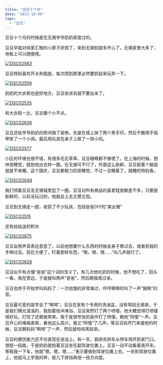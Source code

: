 ```yaml
---
title: "豆豆十个月"
date: "2011-10-08"
tags: 
  - "豆豆"
---
```


豆豆十个月的时候是在无锡爷爷奶奶家度过的。

豆豆早就对徐家汇租的小房子厌烦了，来到无锡别提多开心了。无锡家里大多了，地板上可以随便爬。

[![DSC02563](images/dsc02563_thumb.jpg "DSC02563")](http://ruanqizhen.wordpress.com/wp-content/uploads/2011/10/dsc02563.jpg)

豆豆特别喜欢开关和插座，每次爬到那里必然要抓起来玩弄一下。

[![DSC02559](images/dsc02559_thumb.jpg "DSC02559")](http://ruanqizhen.wordpress.com/wp-content/uploads/2011/10/dsc02559.jpg)

奶奶的大衣柜也是好地方，豆豆坐进去就不要出来了。

[![DSC02535](images/dsc02535_thumb.jpg "DSC02535")](http://ruanqizhen.wordpress.com/wp-content/uploads/2011/10/dsc02535.jpg)

和大衣柜一比，豆豆像个小不点。

[![DSC02636](images/dsc02636_thumb.jpg "DSC02636")](http://ruanqizhen.wordpress.com/wp-content/uploads/2011/10/dsc02636.jpg)

豆豆还给爷爷奶奶的房间搞了装修。先是在墙上抹了两个黑手印。然后干脆用手指甲抠了一个小洞。最后用玩具在桌子上砸了一排小坑。

[![DSC02577](images/dsc02577_thumb.jpg "DSC02577")](http://ruanqizhen.wordpress.com/wp-content/uploads/2011/10/dsc02577.jpg)

小区的环境也很不错，有很多花花草草。豆豆眼睛都不够使了。在上海的时候，想哄他睡觉，就抱他出去转一圈。在无锡可不行了，外面这么新鲜，豆豆挺着个脑袋就是不肯睡。这个国庆，豆豆都极力抗拒睡觉，不过一旦睡着了，就睡的特别香。

[![DSC02649](images/dsc02649_thumb.jpg "DSC02649")](http://ruanqizhen.wordpress.com/wp-content/uploads/2011/10/dsc02649.jpg)

我们领着豆豆去无锡城里逛了一圈，豆豆对所有商品的喜爱程度都差不多，只要是新鲜的，以前没玩过的，他就会上去又摸又抱。

豆豆到无锡走一趟，收获了不少玩具，包括爸爸DIY的“美女猪”

[![DSC02515](images/dsc02515_thumb.jpg "DSC02515")](http://ruanqizhen.wordpress.com/wp-content/uploads/2011/10/dsc02515.jpg)

还有姑姑送的积木

[![DSC02675](images/dsc02675_thumb.jpg "DSC02675")](http://ruanqizhen.wordpress.com/wp-content/uploads/2011/10/dsc02675.jpg)

豆豆会用声音表达意思了。以前他想要什么东西的时候会身子靠过去，或者抓我的手伸过去。现在方便了，盯着那样东西，“嗯，嗯，嗯……”叫几声就行了。

[![DSC02628](images/dsc02628_thumb.jpg "DSC02628")](http://ruanqizhen.wordpress.com/wp-content/uploads/2011/10/dsc02628.jpg)

豆豆似乎有点懂“爸爸”这个词的含义了。有几次他吃奶的时候，他不想吃了，回头一看，我在旁边，于是就叫两声“爸爸”，然后朝我爬过来。

豆豆也终于开始学叫妈妈了：一次他饿的非常难过，哼哼唧唧的叫了一声“姆啊”的音。

豆豆最可爱的是学会了“啊啼”。豆豆在家有个专用的洗澡盆，没有带回无锡来，于是我们俩光溜溜的，我抱着他冲淋浴。豆豆突然打了两个喷嚏，他大概觉得打喷嚏很好玩，打完了还朝我笑笑。我于是很夸张的装作打了喷嚏，朝他“阿嚏”一声。豆豆开心的咯咯直笑，看他这么高兴，我又“阿嚏”了几声。等豆豆妈开门来接他的时候，豆豆朝妈妈“啊啼”了一声，然后就哈哈笑起来。

豆豆的模仿能力还不仅表现在说话上。有一天，我把去把车从停车场开到家门口。很短一段路，于是奶奶就抱着豆豆坐在副驾驶位置上。豆豆一动不动看着我开车。等我我一下车，他就“嗯，嗯，嗯……”表示要做到驾驶位置上去。一坐到驾驶位置上，他就马上学我的样，扳几下排挡再扭一扭方向盘。
